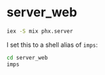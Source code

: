 # server_web

```sh
iex -S mix phx.server
```

I set this to a shell alias of `imps`:

```sh
cd server_web
imps
```
